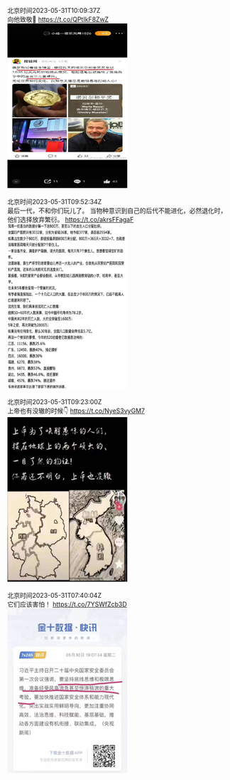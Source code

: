 北京时间2023-05-31T10:09:37Z<br>向他致敬🫡 https://t.co/QPtIkF8ZwZ<br><img src='/temp/image/2023/u-Month-5/1663729412083449856_0.jpg' width='270' height='370'><br><br>北京时间2023-05-31T09:52:34Z<br>最后一代，不和你们玩儿了。
当物种意识到自己的后代不能进化，必然退化时，他们选择放弃繁衍。 https://t.co/akrsFFagaF<br><img src='/temp/image/2023/u-Month-5/1663725120941326339_0.jpg' width='270' height='370'><br><br>北京时间2023-05-31T09:23:00Z<br>上帝也有没辙的时候👇 https://t.co/NyeS3vyGM7<br><img src='/temp/image/2023/u-Month-5/1663717681995083776_0.jpg' width='270' height='370'><br><br>北京时间2023-05-31T07:40:04Z<br>它们应该害怕！ https://t.co/7YSWfZcb3D<br><img src='/temp/image/2023/u-Month-5/1663691778766311425_0.jpg' width='270' height='370'><br><br>